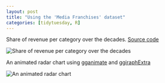 ```yaml
---
layout: post
title: "Using the 'Media Franchises' dataset"
categories: [tidytuesday, R]
---
```


Share of revenue per category over the decades. 
[Source code](https://github.com/jmcastagnetto/tidytuesday-kludges/tree/master/2019-07-02_media-franchises)

![Share of revenue per category over the decades](/tidytuesday-kludges/assets/2019-07-02_media-franchises-category-decades.png)

<!--more-->

An animated radar chart using [gganimate](https://gganimate.com/) and [ggiraphExtra](https://github.com/cardiomoon/ggiraphExtra)

![An animated radar chart](/tidytuesday-kludges/assets/2019-07-02_media-franchises-radar-chart.gif)



